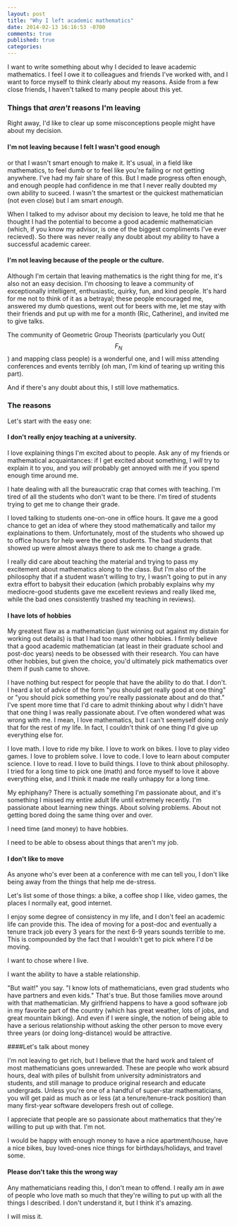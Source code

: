 ```yaml
---
layout: post
title: "Why I left academic mathematics"
date: 2014-02-13 16:16:53 -0700
comments: true
published: true
categories: 
---
```


I want to write something about why I decided to leave academic mathematics. I feel I owe it to colleagues and friends I've worked with, and I want to force myself to think clearly about my reasons. Aside from a few close friends, I haven't talked to many people about this yet.

### Things that *aren't* reasons I'm leaving

Right away, I'd like to clear up some misconceptions people might have about my decision.

#### I'm not leaving because I felt I wasn't good enough
or that I wasn't smart enough to make it. It's usual, in a field like mathematics, to feel dumb or to feel like you're failing or not getting anywhere. I've had my fair share of this. But I made progress often enough, and enough people had confidence in me that I never really doubted my own ability to suceed. I wasn't the smartest or the quickest mathematician (not even close) but I am smart *enough*. 

When I talked to my advisor about my decision to leave, he told me that he thought I had the potential to become a good academic mathematician (which, if you know my advisor, is one of the biggest compliments I've ever recieved). So there was never really any doubt about my ability to have a successful academic career.

#### I'm not leaving because of the people or the culture.
Although I'm certain that leaving mathematics is the right thing for me, it's also not an easy decision. I'm choosing to leave a community of exceptionally intelligent, enthusiastic, quirky, fun, and kind people. It's hard for me not to think of it as a betrayal; these people encouraged me, answered my dumb questions, went out for beers with me, let me stay with their friends and put up with me for a month (Ric, Catherine), and invited me to give talks. 

The community of Geometric Group Theorists (particularly you Out($$F_N$$) and mapping class people) is a wonderful one, and I will miss attending conferences and events terribly (oh man, I'm kind of tearing up writing this part).  

And if there's any doubt about this, I still love mathematics. 

### The reasons

Let's start with the easy one:

#### I don't really enjoy teaching at a university.

I love explaining things I'm excited about to people. Ask any of my friends or mathematical acquaintances: if I get excited about something, I *will* try to explain it to you, and you *will* probably get annoyed with me if you spend enough time around me. 

I hate dealing with all the bureaucratic crap that comes with teaching. I'm tired of all the students who don't want to be there. I'm tired of students trying to get me to change their grade. 

I loved talking to students one-on-one in office hours. It gave me a good chance to get an idea of where they stood mathematically and tailor my explainations to them. Unfortunately, most of the students who showed up to office hours for help were the good students. The bad students that showed up were almost always there to ask me to change a grade. 

I really did care about teaching the material and trying to pass my excitement about mathematics along to the class. But I'm also of the philosophy that if a student wasn't willing to try, I wasn't going to put in any extra effort to babysit their education (which probably explains why my mediocre-good students gave me excellent reviews and really liked me, while the bad ones consistently trashed my teaching in reviews). 

#### I have lots of hobbies

My greatest flaw as a mathematician (just winning out against my distain for working out details) is that I had too many other hobbies. I firmly believe that a good academic mathematician (at least in their graduate school and post-doc years) needs to be obsessed with their research. You can have other hobbies, but given the choice, you'd ultimately pick mathematics over them if push came to shove. 

I have nothing but respect for people that have the ability to do that. I don't. I heard a lot of advice of the form "you should get really good at one thing" or "you should pick something you're really passionate about and do that." I've spent more time that I'd care to admit thinking about why I didn't have that one thing I was really passionate about. I've often wondered what was wrong with me. I mean, I love mathematics, but I can't seemyself doing *only* that for the rest of my life. In fact, I couldn't think of one thing I'd give up everything else for.

I love math. I love to ride my bike. I love to work on bikes. I love to play video games. I love to problem solve. I love to code. I love to learn about computer science. I love to read. I love to build things. I love to think about philosophy. I tried for a long time to pick one (math) and force myself to love it above everything else, and I think it made me really unhappy for a long time. 

My ephiphany? There is actually something I'm passionate about, and it's something I missed my entire adult life until extremely recently. I'm passionate about learning new things. About solving problems. About not getting bored doing the same thing over and over. 

I need time (and money) to have hobbies. 

I need to be able to obsess about things that aren't my job.

#### I don't like to move

As anyone who's ever been at a conference with me can tell you, I don't like being away from the things that help me de-stress.

Let's list some of those things: a bike, a coffee shop I like, video games, the places I normally eat, good internet.

I enjoy some degree of consistency in my life, and I don't feel an academic life can provide this. The idea of moving for a post-doc and eventually a tenure track job every 3 years for the next 6-9 years sounds terrible to me. This is compounded by the fact that I wouldn't get to pick where I'd be moving. 

I want to chose where I live. 

I want the ability to have a stable relationship. 

"But wait!" you say. "I know lots of mathematicians, even grad students who have partners and even kids." That's true. But those families move around with that mathematician. My girlfriend happens to have a good software job in my favorite part of the country (which has great weather, lots of jobs, and great mountain biking). And even if I were single, the notion of being able to have a serious relationship without asking the other person to move every three years (or doing long-distance) would be attractive. 

####Let's talk about money

I'm not leaving to get rich, but I believe that the hard work and talent of most mathematicians goes unrewarded. These are people who work absurd hours, deal with piles of bullshit from university administrators and students, and still manage to produce original research and educate undergrads. Unless you're one of a handful of super-star mathematicians, you will get paid as much as or less (at a tenure/tenure-track position) than many first-year software developers fresh out of college.

I appreciate that people are so passionate about mathematics that they're willing to put up with that. I'm not. 

I would be happy with enough money to have a nice apartment/house, have a nice bikes, buy loved-ones nice things for birthdays/holidays, and travel some.

#### Please don't take this the wrong way

Any mathematicians reading this, I don't mean to offend. I really am in awe of people who love math so much that they're willing to put up with all the things I described. I don't understand it, but I think it's amazing.

I will miss it.